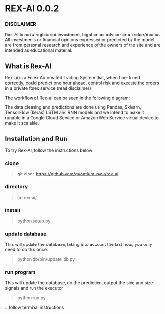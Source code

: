 
# REX-AI 0.0.2

### DISCLAIMER

Rex-AI is not a registered investment, legal or tax advisor or a broker/dealer. All investments or financial opinions expressed or predicted by the model are from personal research and experience of the owners of the site and are intended as educational material.

## What is Rex-AI

Rex-ai is a Forex Automated Trading System that, when fine-tuned correctly, could predict one hour ahead, control risk and execute the orders in a private forex service (read disclaimer)

The workflow of Rex-ai can be seen in the following diagram:


The data cleaning and predictions are done using Pandas, Sklearn, TensorFlow (Keras) LSTM and RNN models and we intend to make it runable in a Google Cloud Service or Amazon Web Service virtual device to make it scalable.



## Installation and Run
To try Rex-AI, follow the instructions below

### clone
> git clone https://github.com/quantium-rock/rex-ai

### directory
> cd rex-ai/

### install
> python setup.py

### update database
This will update the database, taking into account the last hour, you only need to do this once.

> python db/bin/update_db.py



### run program
This will update the database, do the prediction, output the side and size signals and run the executor

> python run.py

...follow terminal instructions
